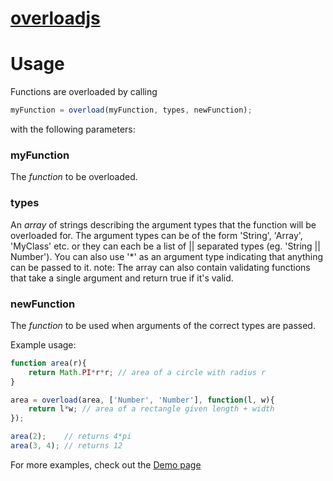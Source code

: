 [overloadjs](http://marcusaspin.github.io/overloadjs/docs/index.html)
==========

Usage
=====

Functions are overloaded by calling
```javascript
myFunction = overload(myFunction, types, newFunction);
```
with the following parameters:

### myFunction
  The _function_ to be overloaded.
### types
  An _array_ of strings describing the argument types that the function will be overloaded for. The argument types can be of the form 'String', 'Array', 'MyClass' etc. or they can each be a list of || separated types (eg. 'String || Number'). You can also use '*' as an argument type indicating that anything can be passed to it.
  note: The array can also contain validating functions that take a single argument and return true if it's valid.
### newFunction
  The _function_ to be used when arguments of the correct types are passed.

Example usage:
```javascript
function area(r){
    return Math.PI*r*r; // area of a circle with radius r
}

area = overload(area, ['Number', 'Number'], function(l, w){
    return l*w; // area of a rectangle given length + width
});

area(2);    // returns 4*pi
area(3, 4); // returns 12
```
For more examples, check out the [Demo page](http://marcusaspin.github.io/overloadjs/docs/examples.html)
